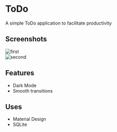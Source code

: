 # ToDo
A simple ToDo application to facilitate productivity

## Screenshots
![first](https://github.com/TumininuCodes/ToDo/blob/master/screenhot/Screenshot_1607981421.png)  
![second](https://github.com/TumininuCodes/ToDo/blob/master/screenshot/dvdnd (2))

## Features
* Dark Mode  
* Smooth transitions

## Uses
* Material Design  
* SQLite
